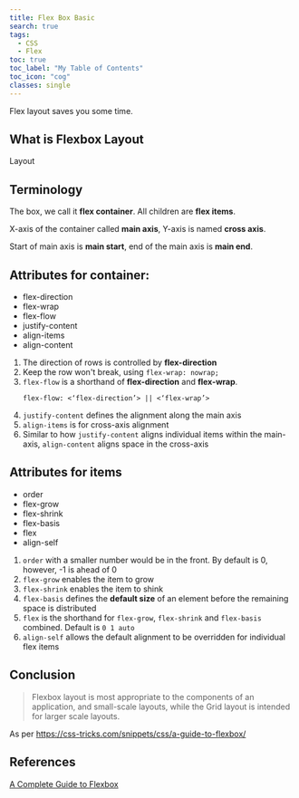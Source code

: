 ```yaml
---
title: Flex Box Basic
search: true
tags: 
  - CSS
  - Flex
toc: true
toc_label: "My Table of Contents"
toc_icon: "cog"
classes: single
---
```


Flex layout saves you some time.

## What is Flexbox Layout

Layout 

## Terminology

The box, we call it **flex container**. All children are **flex items**.

X-axis of the container called **main axis**, Y-axis is named **cross axis**. 

Start of main axis is **main start**, end of the main axis is **main end**.

## Attributes for container:
- flex-direction
- flex-wrap
- flex-flow
- justify-content
- align-items
- align-content

1. The direction of rows is controlled by **flex-direction**
2. Keep the row won't break, using `flex-wrap: nowrap;`
3. `flex-flow` is a shorthand of **flex-direction** and **flex-wrap**.
    ```
    flex-flow: <‘flex-direction’> || <‘flex-wrap’>
    ```
4. `justify-content` defines the alignment along the main axis
5. `align-items` is for cross-axis alignment
6. Similar to how `justify-content` aligns individual items within the main-axis, `align-content` aligns space in the cross-axis

## Attributes for items
- order
- flex-grow
- flex-shrink
- flex-basis
- flex
- align-self

1. `order` with a smaller number would be in the front. By default is 0, however, -1 is ahead of 0
2. `flex-grow` enables the item to grow
3. `flex-shrink` enables the item to shink
4. `flex-basis` defines the **default size** of an element before the remaining space is distributed
5. `flex` is the shorthand for `flex-grow`, `flex-shrink` and `flex-basis` combined. Default is `0 1 auto`
6. `align-self` allows the default alignment to be overridden for individual flex items

## Conclusion

> Flexbox layout is most appropriate to the components of an application, and small-scale layouts, while the Grid layout is intended for larger scale layouts.

As per 
https://css-tricks.com/snippets/css/a-guide-to-flexbox/

 



## References

[A Complete Guide to Flexbox](https://css-tricks.com/snippets/css/a-guide-to-flexbox/)